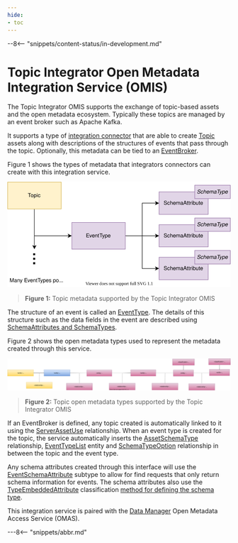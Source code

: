 ```yaml
---
hide:
- toc
---
```


<!-- SPDX-License-Identifier: CC-BY-4.0 -->
<!-- Copyright Contributors to the Egeria project. -->

--8<-- "snippets/content-status/in-development.md"

# Topic Integrator Open Metadata Integration Service (OMIS)

The Topic Integrator OMIS supports the exchange of topic-based assets and the open metadata ecosystem.
Typically these topics are managed by an event broker such as Apache Kafka.

It supports a type of [integration connector](/concepts/integration-connector)
that are able to create [Topic](/types/2/0223-Events-and-Logs)
assets along with descriptions of the structures of events that pass through the topic.
Optionally, this metadata can be tied to an [EventBroker](/types/0/0050-Applications-and-Processes).

Figure 1 shows the types of metadata that integrators connectors can create with this integration service.

![Figure 1](/services/omas/data-manager/topic-model.svg)
> **Figure 1:** Topic metadata supported by the Topic Integrator OMIS 

The structure of an event is called an [EventType](/types/5/0535-Event-Schemas).
The details of this structure such as the data fields in the event are described using
[SchemaAttributes and SchemaTypes](/guides/developer/mapping-technology/modelling-schemas).

Figure 2 shows the open metadata types used to represent the metadata created through this service.

![Figure 2](/services/omas/data-manager/topic-open-metadata-types.svg)
> **Figure 2:** Topic open metadata types supported by the Topic Integrator OMIS 

If an EventBroker is defined, any topic created is automatically linked to it using the
[ServerAssetUse](/types/0/0045-Servers-and-Assets)
relationship.
When an event type is created for the topic,
the service automatically inserts the
[AssetSchemaType](/types/5/0503-Asset-Schema) relationship,
[EventTypeList](/types/5/0535-Event-Schemas) entity and
[SchemaTypeOption](/types/5/0501-Schema-Elements) relationship
in between the topic and the event type.

Any schema attributes created through this interface will use the
[EventSchemaAttribute](/types/5/0535-Event-Schemas) subtype
to allow for find requests that only return schema information for events.  The schema attributes also use
the [TypeEmbeddedAttribute](/types/5/0505-Schema-Attributes)
classification [method for defining the schema type](/guides/developer/mapping-technology/modelling-schemas).

This integration service is paired with the [Data Manager](/services/omas/data-manager/overview)
Open Metadata Access Service (OMAS).

---8<-- "snippets/abbr.md"